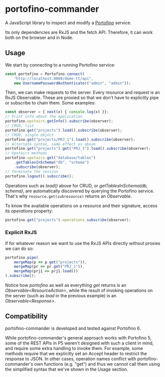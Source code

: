 # portofino-commander

A JavaScript library to inspect and modify a [Portofino](https://github.com/ManyDesigns/Portofino) service.

Its only dependencies are RxJS and the fetch API. Therefore, it can work both on the browser and in Node.

## Usage

We start by connecting to a running Portofino service:

```javascript
const portofino = Portofino.connect(
    "http://localhost:8080/demo-tt/api", 
    new UsernamePasswordAuthenticator("admin", "admin"));
```
Then, we can make requests to the server. Every resource and request is an RxJS Observable. 
These are proxied so that we don't have to explicitly pipe or subscribe to chain them. Some examples:

```javascript
const observer = { next(x) { console.log(x) }};
// Print info about the application
portofino.upstairs.getInfo().subscribe(observer);
// CRUD, list
portofino.get("projects").load().subscribe(observer);
// CRUD, single object
portofino.get("projects/PRJ_1").load().subscribe(observer);
// Alternate syntax, same effect as above
portofino.get("projects").get("PRJ_1").load().subscribe(observer);
// Upstairs methods
portofino.upstairs.get("database/tables")
    .getTablesInSchema("db", "schema")
    .subscribe(observer);
// Terminate the session
portofino.logout().subscribe();
```

Operations such as _load()_ above for CRUD, or _getTablesInSchema(db, schema)_, are automatically discovered by querying the Portofino service.
That's why `resource.get(subresource)` returns an _Observable_.

To know the available operations on a resource and their signature, access its _operations_ property:

```javascript
portofino.get("projects").operations.subscribe(observer);
```

### Explicit RxJS

If for whatever reason we want to use the RxJS APIs directly without proxies we can do so:

```javascript
portofino.pipe(
    mergeMap(p => p.get("projects")),
    mergeMap(pr => pr.get("PRJ_1")),
    mergeMap(prj1 => prj1.load())
).subscribe();
```

Notice how _portofino_ as well as everything _get_ returns is an _Observable&lt;ResourceAction&gt;_, while the result of
invoking operations on the server (such as _load_ in the previous example) is an _Observable&lt;Response&gt;_.

## Compatibility

portofino-commander is developed and tested against Portofino 6.

While portofino-commander's general approach works with Portofino 5, some of the REST APIs in P5 weren't designed with 
such a client in mind, and require some extra handling to invoke them. For example, some methods require that we 
explicitly set an Accept header to restrict the response to JSON. In other cases, operation names conflict with 
portofino-commander's own functions (e.g. "get") and thus we cannot call them using the simplified syntax that we've 
shown in the Usage section.